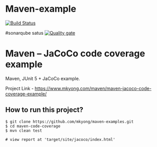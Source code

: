 # Maven-example
[![Build Status](http://ec2-34-238-49-41.compute-1.amazonaws.com:8080/buildStatus/icon?job=maven-example-jacoco)](http://ec2-34-238-49-41.compute-1.amazonaws.com:8080/job/maven-example-jacoco/)

#sonarqube satus
[![Quality gate](https://sonarcloud.io/api/project_badges/quality_gate?project=com.mkyong.examples%3Amaven-code-coverage)](https://sonarcloud.io/dashboard?id=com.mkyong.examples%3Amaven-code-coverage)

# Maven – JaCoCo code coverage example
Maven, JUnit 5 + JaCoCo example.

Project Link - https://www.mkyong.com/maven/maven-jacoco-code-coverage-example/

## How to run this project?
```
$ git clone https://github.com/mkyong/maven-examples.git
$ cd maven-code-coverage
$ mvn clean test

# view report at 'target/site/jacoco/index.html'
```
